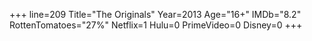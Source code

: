 +++
line=209
Title="The Originals"
Year=2013
Age="16+"
IMDb="8.2"
RottenTomatoes="27%"
Netflix=1
Hulu=0
PrimeVideo=0
Disney=0
+++

